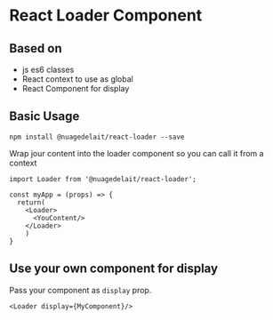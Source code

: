 # React Loader Component

## Based on

- js es6 classes
- React context to use as global
- React Component for display

## Basic Usage

```
npm install @nuagedelait/react-loader --save
```

Wrap jour content into the loader component so you can call it from a context

```
import Loader from '@nuagedelait/react-loader';

const myApp = (props) => {
  return(
    <Loader>
      <YouContent/>
    </Loader>
    )
}
```

## Use your own component for display

Pass your component as `display` prop.

```
<Loader display={MyComponent}/>
```
